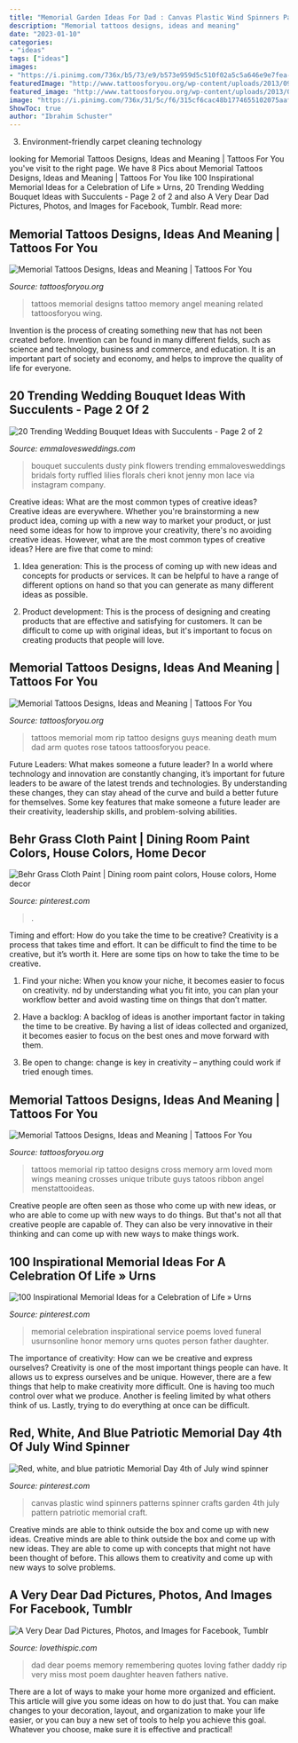```yaml
---
title: "Memorial Garden Ideas For Dad : Canvas Plastic Wind Spinners Patterns Spinner Crafts Garden 4th July Pattern Patriotic Memorial Craft"
description: "Memorial tattoos designs, ideas and meaning"
date: "2023-01-10"
categories:
- "ideas"
tags: ["ideas"]
images:
- "https://i.pinimg.com/736x/b5/73/e9/b573e959d5c510f02a5c5a646e9e7fea--house-colors-behr.jpg"
featuredImage: "http://www.tattoosforyou.org/wp-content/uploads/2013/09/Memorial-Cross-Tattoos.jpg"
featured_image: "http://www.tattoosforyou.org/wp-content/uploads/2013/09/Memorial-Tattoos-For-Mom-768x1024.jpg"
image: "https://i.pinimg.com/736x/31/5c/f6/315cf6cac48b1774655102075aafcbcd.jpg"
ShowToc: true
author: "Ibrahim Schuster"
---
```



3. Environment-friendly carpet cleaning technology 

	

		
looking for Memorial Tattoos Designs, Ideas and Meaning | Tattoos For You you've visit to the right page. We have 8 Pics about Memorial Tattoos Designs, Ideas and Meaning | Tattoos For You like 100 Inspirational Memorial Ideas for a Celebration of Life » Urns, 20 Trending Wedding Bouquet Ideas with Succulents - Page 2 of 2 and also A Very Dear Dad Pictures, Photos, and Images for Facebook, Tumblr. Read more:
		
    
## Memorial Tattoos Designs, Ideas And Meaning | Tattoos For You

<img loading=lazy src="http://www.tattoosforyou.org/wp-content/uploads/2013/09/Memorial-Tattoos-Designs-767x1024.jpg" onerror="this.onerror=null;this.src='https://tse2.mm.bing.net/th?id=OIP.6kUeUuAMQVLmmGn0iJsspwHaJ4&amp;pid=15.1';" alt="Memorial Tattoos Designs, Ideas and Meaning | Tattoos For You">

_Source: tattoosforyou.org_

>tattoos memorial designs tattoo memory angel meaning related tattoosforyou wing. 

	

Invention is the process of creating something new that has not been created before. Invention can be found in many different fields, such as science and technology, business and commerce, and education. It is an important part of society and economy, and helps to improve the quality of life for everyone.

    
## 20 Trending Wedding Bouquet Ideas With Succulents - Page 2 Of 2

<img loading=lazy src="https://emmalovesweddings.com/wp-content/uploads/2018/03/dusty-pink-wedding-bouquet-with-succulents.jpg" onerror="this.onerror=null;this.src='https://tse1.mm.bing.net/th?id=OIP.aY89BKUxB7F7pHdXUmD2hAHaLH&amp;pid=15.1';" alt="20 Trending Wedding Bouquet Ideas with Succulents - Page 2 of 2">

_Source: emmalovesweddings.com_

>bouquet succulents dusty pink flowers trending emmalovesweddings bridals forty ruffled lilies florals cheri knot jenny mon lace via instagram company. 

	

Creative ideas: What are the most common types of creative ideas?
Creative ideas are everywhere. Whether you're brainstorming a new product idea, coming up with a new way to market your product, or just need some ideas for how to improve your creativity, there's no avoiding creative ideas. However, what are the most common types of creative ideas? Here are five that come to mind: 
1. Idea generation: This is the process of coming up with new ideas and concepts for products or services. It can be helpful to have a range of different options on hand so that you can generate as many different ideas as possible.

2. Product development: This is the process of designing and creating products that are effective and satisfying for customers. It can be difficult to come up with original ideas, but it's important to focus on creating products that people will love.


    
## Memorial Tattoos Designs, Ideas And Meaning | Tattoos For You

<img loading=lazy src="http://www.tattoosforyou.org/wp-content/uploads/2013/09/Memorial-Tattoos-For-Mom-768x1024.jpg" onerror="this.onerror=null;this.src='https://tse4.mm.bing.net/th?id=OIP.SxllKYiVkolL0vSBN1XklgHaJ4&amp;pid=15.1';" alt="Memorial Tattoos Designs, Ideas and Meaning | Tattoos For You">

_Source: tattoosforyou.org_

>tattoos memorial mom rip tattoo designs guys meaning death mum dad arm quotes rose tatoos tattoosforyou peace. 

	

Future Leaders: What makes someone a future leader?
In a world where technology and innovation are constantly changing, it’s important for future leaders to be aware of the latest trends and technologies. By understanding these changes, they can stay ahead of the curve and build a better future for themselves. Some key features that make someone a future leader are their creativity, leadership skills, and problem-solving abilities.

    
## Behr Grass Cloth Paint | Dining Room Paint Colors, House Colors, Home Decor

<img loading=lazy src="https://i.pinimg.com/736x/b5/73/e9/b573e959d5c510f02a5c5a646e9e7fea--house-colors-behr.jpg" onerror="this.onerror=null;this.src='https://tse3.mm.bing.net/th?id=OIP.Kw7jsKF-mY_ZTqj150MElQHaFj&amp;pid=15.1';" alt="Behr Grass Cloth Paint | Dining room paint colors, House colors, Home decor">

_Source: pinterest.com_

>. 

	

Timing and effort: How do you take the time to be creative?
Creativity is a process that takes time and effort. It can be difficult to find the time to be creative, but it’s worth it. Here are some tips on how to take the time to be creative.
1. Find your niche: When you know your niche, it becomes easier to focus on creativity. nd by understanding what you fit into, you can plan your workflow better and avoid wasting time on things that don’t matter.

2. Have a backlog: A backlog of ideas is another important factor in taking the time to be creative. By having a list of ideas collected and organized, it becomes easier to focus on the best ones and move forward with them.

3. Be open to change: change is key in creativity – anything could work if tried enough times.

    
## Memorial Tattoos Designs, Ideas And Meaning | Tattoos For You

<img loading=lazy src="http://www.tattoosforyou.org/wp-content/uploads/2013/09/Memorial-Cross-Tattoos.jpg" onerror="this.onerror=null;this.src='https://tse4.mm.bing.net/th?id=OIP.EXIfJYwPd8cbFqD4qvlyTwHaL6&amp;pid=15.1';" alt="Memorial Tattoos Designs, Ideas and Meaning | Tattoos For You">

_Source: tattoosforyou.org_

>tattoos memorial rip tattoo designs cross memory arm loved mom wings meaning crosses unique tribute guys tatoos ribbon angel menstattooideas. 

	

Creative people are often seen as those who come up with new ideas, or who are able to come up with new ways to do things. But that's not all that creative people are capable of. They can also be very innovative in their thinking and can come up with new ways to make things work.

    
## 100 Inspirational Memorial Ideas For A Celebration Of Life » Urns

<img loading=lazy src="https://i.pinimg.com/736x/31/5c/f6/315cf6cac48b1774655102075aafcbcd.jpg" onerror="this.onerror=null;this.src='https://tse4.mm.bing.net/th?id=OIP.bsWZBcadWLw8xbSqT7S0ewHaLH&amp;pid=15.1';" alt="100 Inspirational Memorial Ideas for a Celebration of Life » Urns">

_Source: pinterest.com_

>memorial celebration inspirational service poems loved funeral usurnsonline honor memory urns quotes person father daughter. 

	

The importance of creativity: How can we be creative and express ourselves?
Creativity is one of the most important things people can have. It allows us to express ourselves and be unique. However, there are a few things that help to make creativity more difficult. One is having too much control over what we produce. Another is feeling limited by what others think of us. Lastly, trying to do everything at once can be difficult.

    
## Red, White, And Blue Patriotic Memorial Day 4th Of July Wind Spinner

<img loading=lazy src="https://i.pinimg.com/736x/ea/69/81/ea6981fbf6bb166943841ef390d7e4cd--plastic-canvas-wind-spinners-red-white-blue.jpg" onerror="this.onerror=null;this.src='https://tse2.mm.bing.net/th?id=OIP.KUXMbs5VYjgnooRu_BvxuAHaWV&amp;pid=15.1';" alt="Red, white, and blue patriotic Memorial Day 4th of July wind spinner">

_Source: pinterest.com_

>canvas plastic wind spinners patterns spinner crafts garden 4th july pattern patriotic memorial craft. 

	

Creative minds are able to think outside the box and come up with new ideas.
Creative minds are able to think outside the box and come up with new ideas. They are able to come up with concepts that might not have been thought of before. This allows them to creativity and come up with new ways to solve problems.

    
## A Very Dear Dad Pictures, Photos, And Images For Facebook, Tumblr

<img loading=lazy src="http://www.lovethispic.com/uploaded_images/333190-A-Very-Dear-Dad.jpg" onerror="this.onerror=null;this.src='https://tse4.mm.bing.net/th?id=OIP.N5ahwmIuxf16UWhydV8ENgHaKK&amp;pid=15.1';" alt="A Very Dear Dad Pictures, Photos, and Images for Facebook, Tumblr">

_Source: lovethispic.com_

>dad dear poems memory remembering quotes loving father daddy rip very miss most poem daughter heaven fathers native. 

	

There are a lot of ways to make your home more organized and efficient. This article will give you some ideas on how to do just that. You can make changes to your decoration, layout, and organization to make your life easier, or you can buy a new set of tools to help you achieve this goal. Whatever you choose, make sure it is effective and practical!

